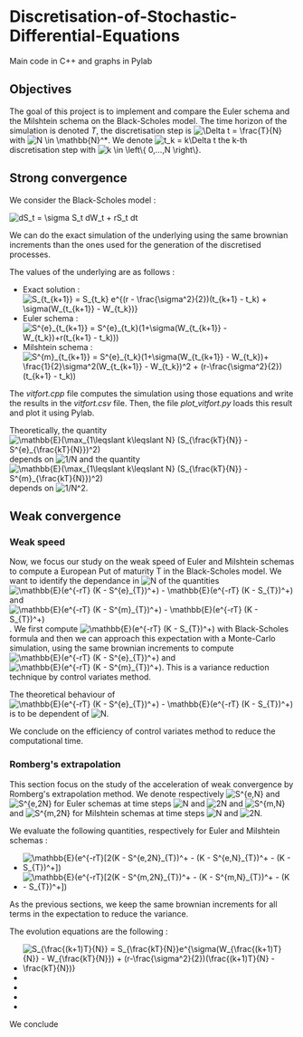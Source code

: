 # Discretisation-of-Stochastic-Differential-Equations
Main code in C++ and graphs in Pylab

## Objectives

The goal of this project is to implement and compare the Euler schema and the Milshtein schema on the Black-Scholes model. The time horizon of the simulation is denoted _T_, the discretisation step is <img src="https://latex.codecogs.com/svg.image?\Delta&space;t&space;=&space;\frac{T}{N}" title="\Delta t = \frac{T}{N}" /> with <img src="https://latex.codecogs.com/svg.image?N&space;\in&space;\mathbb{N}^*" title="N \in \mathbb{N}^*" />. We denote <img src="https://latex.codecogs.com/svg.image?t_k&space;=&space;k\Delta&space;t" title="t_k = k\Delta t" /> the k-th discretisation step with <img src="https://latex.codecogs.com/svg.image?k&space;\in&space;\left\{&space;0,...,N&space;\right\}" title="k \in \left\{ 0,...,N \right\}" />.

## Strong convergence

We consider the Black-Scholes model :

<img src="https://latex.codecogs.com/svg.image?dS_t&space;=&space;&space;\sigma&space;S_t&space;dW_t&space;&plus;&space;rS_t&space;dt" title="dS_t = \sigma S_t dW_t + rS_t dt" />

We can do the exact simulation of the underlying using the same brownian increments than the ones used for the generation of the discretised processes.

The values of the underlying are as follows :
- Exact solution : <img src="https://latex.codecogs.com/svg.image?S_{t_{k&plus;1}}&space;=&space;S_{t_k}&space;e^{(r&space;-&space;\frac{\sigma^2}{2})(t_{k&plus;1}&space;-&space;t_k)&space;&plus;&space;\sigma(W_{t_{k&plus;1}}&space;-&space;W_{t_k})}" title="S_{t_{k+1}} = S_{t_k} e^{(r - \frac{\sigma^2}{2})(t_{k+1} - t_k) + \sigma(W_{t_{k+1}} - W_{t_k})}" />
- Euler schema : <img src="https://latex.codecogs.com/svg.image?S^{e}_{t_{k&plus;1}}&space;=&space;S^{e}_{t_k}(1&plus;\sigma(W_{t_{k&plus;1}}&space;-&space;W_{t_k})&plus;r(t_{k&plus;1}&space;-&space;t_k)))" title="S^{e}_{t_{k+1}} = S^{e}_{t_k}(1+\sigma(W_{t_{k+1}} - W_{t_k})+r(t_{k+1} - t_k)))" />
- Milshtein schema : <img src="https://latex.codecogs.com/svg.image?S^{m}_{t_{k&plus;1}}&space;=&space;S^{e}_{t_k}(1&plus;\sigma(W_{t_{k&plus;1}}&space;-&space;W_{t_k})&plus;&space;\frac{1}{2}\sigma^2(W_{t_{k&plus;1}}&space;-&space;W_{t_k})^2&space;&plus;&space;(r-\frac{\sigma^2}{2})(t_{k&plus;1}&space;-&space;t_k))" title="S^{m}_{t_{k+1}} = S^{e}_{t_k}(1+\sigma(W_{t_{k+1}} - W_{t_k})+ \frac{1}{2}\sigma^2(W_{t_{k+1}} - W_{t_k})^2 + (r-\frac{\sigma^2}{2})(t_{k+1} - t_k))" />

The _vitfort.cpp_ file computes the simulation using those equations and write the results in the _vitfort.csv_ file. Then, the file _plot_vitfort.py_ loads this result and plot it using Pylab.

Theoretically, the quantity <img src="https://latex.codecogs.com/svg.image?\mathbb{E}(\max_{1\leqslant&space;k\leqslant&space;&space;N}&space;(S_{\frac{kT}{N}}&space;-&space;S^{e}_{\frac{kT}{N}})^2)" title="\mathbb{E}(\max_{1\leqslant k\leqslant N} (S_{\frac{kT}{N}} - S^{e}_{\frac{kT}{N}})^2)" /> depends on <img src="https://latex.codecogs.com/svg.image?1/N" title="1/N" /> and the quantity <img src="https://latex.codecogs.com/svg.image?\mathbb{E}(\max_{1\leqslant&space;k\leqslant&space;&space;N}&space;(S_{\frac{kT}{N}}&space;-&space;S^{m}_{\frac{kT}{N}})^2)" title="\mathbb{E}(\max_{1\leqslant k\leqslant N} (S_{\frac{kT}{N}} - S^{m}_{\frac{kT}{N}})^2)" /> depends on <img src="https://latex.codecogs.com/svg.image?1/N^2" title="1/N^2" />.

## Weak convergence

### Weak speed

Now, we focus our study on the weak speed of Euler and Milshtein schemas to compute a European Put of maturity T in the Black-Scholes model.
We want to identify the dependance in <img src="https://latex.codecogs.com/svg.image?N" title="N" /> of the quantities <img src="https://latex.codecogs.com/svg.image?\mathbb{E}(e^{-rT}&space;(K&space;-&space;S^{e}_{T})^&plus;)&space;-&space;\mathbb{E}(e^{-rT}&space;(K&space;-&space;S_{T})^&plus;)" title="\mathbb{E}(e^{-rT} (K - S^{e}_{T})^+) - \mathbb{E}(e^{-rT} (K - S_{T})^+)" /> and <img src="https://latex.codecogs.com/svg.image?\mathbb{E}(e^{-rT}&space;(K&space;-&space;S^{m}_{T})^&plus;)&space;-&space;\mathbb{E}(e^{-rT}&space;(K&space;-&space;S_{T})^&plus;)" title="\mathbb{E}(e^{-rT} (K - S^{m}_{T})^+) - \mathbb{E}(e^{-rT} (K - S_{T})^+)" />. We first compute <img src="https://latex.codecogs.com/svg.image?\mathbb{E}(e^{-rT}&space;(K&space;-&space;S_{T})^&plus;)" title="\mathbb{E}(e^{-rT} (K - S_{T})^+)" /> with Black-Scholes formula and then we can approach this expectation with a Monte-Carlo simulation, using the same brownian increments to compute <img src="https://latex.codecogs.com/svg.image?\mathbb{E}(e^{-rT}&space;(K&space;-&space;S^{e}_{T})^&plus;)" title="\mathbb{E}(e^{-rT} (K - S^{e}_{T})^+)" /> and <img src="https://latex.codecogs.com/svg.image?\mathbb{E}(e^{-rT}&space;(K&space;-&space;S^{m}_{T})^&plus;)" title="\mathbb{E}(e^{-rT} (K - S^{m}_{T})^+)" />. This is a variance reduction technique by control variates method.

The theoretical behaviour of <img src="https://latex.codecogs.com/svg.image?\mathbb{E}(e^{-rT}&space;(K&space;-&space;S^{e}_{T})^&plus;)&space;-&space;\mathbb{E}(e^{-rT}&space;(K&space;-&space;S_{T})^&plus;)" title="\mathbb{E}(e^{-rT} (K - S^{e}_{T})^+) - \mathbb{E}(e^{-rT} (K - S_{T})^+)" /> is to be dependent of <img src="https://latex.codecogs.com/svg.image?N" title="N" />.

We conclude on the efficiency of control variates method to reduce the computational time.

### Romberg's extrapolation

This section focus on the study of the acceleration of weak convergence by Romberg's extrapolation method. We denote respectively <img src="https://latex.codecogs.com/svg.image?S^{e,N}" title="S^{e,N}" /> and <img src="https://latex.codecogs.com/svg.image?S^{e,2N}" title="S^{e,2N}" /> for Euler schemas at time steps <img src="https://latex.codecogs.com/svg.image?N" title="N" /> and <img src="https://latex.codecogs.com/svg.image?2N" title="2N" /> and <img src="https://latex.codecogs.com/svg.image?S^{m,N}" title="S^{m,N}" /> and <img src="https://latex.codecogs.com/svg.image?S^{m,2N}" title="S^{m,2N}" /> for Milshtein schemas at time steps <img src="https://latex.codecogs.com/svg.image?N" title="N" /> and <img src="https://latex.codecogs.com/svg.image?2N" title="2N" />.

We evaluate the following quantities, respectively for Euler and Milshtein schemas :
- <img src="https://latex.codecogs.com/svg.image?\mathbb{E}(e^{-rT}[2(K&space;-&space;S^{e,2N}_{T})^&plus;&space;-&space;(K&space;-&space;S^{e,N}_{T})^&plus;&space;-&space;(K&space;-&space;S_{T})^&plus;])" title="\mathbb{E}(e^{-rT}[2(K - S^{e,2N}_{T})^+ - (K - S^{e,N}_{T})^+ - (K - S_{T})^+])" />
- <img src="https://latex.codecogs.com/svg.image?\mathbb{E}(e^{-rT}[2(K&space;-&space;S^{m,2N}_{T})^&plus;&space;-&space;(K&space;-&space;S^{m,N}_{T})^&plus;&space;-&space;(K&space;-&space;S_{T})^&plus;])" title="\mathbb{E}(e^{-rT}[2(K - S^{m,2N}_{T})^+ - (K - S^{m,N}_{T})^+ - (K - S_{T})^+])" />

As the previous sections, we keep the same brownian increments for all terms in the expectation to reduce the variance.

The evolution equations are the following :
- <img src="https://latex.codecogs.com/svg.image?S_{\frac{(k&plus;1)T}{N}}&space;=&space;S_{\frac{kT}{N}}e^{\sigma(W_{\frac{(k&plus;1)T}{N}}&space;-&space;W_{\frac{kT}{N}})&space;&plus;&space;(r-\frac{\sigma^2}{2})(\frac{(k&plus;1)T}{N}&space;-&space;\frac{kT}{N})}" title="S_{\frac{(k+1)T}{N}} = S_{\frac{kT}{N}}e^{\sigma(W_{\frac{(k+1)T}{N}} - W_{\frac{kT}{N}}) + (r-\frac{\sigma^2}{2})(\frac{(k+1)T}{N} - \frac{kT}{N})}" />
- 
-
-
-

We conclude
